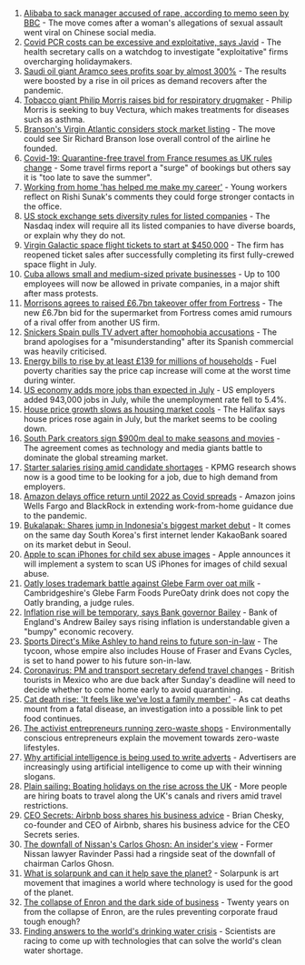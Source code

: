 1. [Alibaba to sack manager accused of rape, according to memo seen by BBC](https://www.bbc.co.uk/news/business-58141606) - The move comes after a woman's allegations of sexual assault went viral on Chinese social media.
2. [Covid PCR costs can be excessive and exploitative, says Javid](https://www.bbc.co.uk/news/business-58137461) - The health secretary calls on a watchdog to investigate "exploitative" firms overcharging holidaymakers.
3. [Saudi oil giant Aramco sees profits soar by almost 300%](https://www.bbc.co.uk/news/business-58141607) - The results were boosted by a rise in oil prices as demand recovers after the pandemic.
4. [Tobacco giant Philip Morris raises bid for respiratory drugmaker](https://www.bbc.co.uk/news/business-58140752) - Philip Morris is seeking to buy Vectura, which makes treatments for diseases such as asthma.
5. [Branson's Virgin Atlantic considers stock market listing](https://www.bbc.co.uk/news/business-58119588) - The move could see Sir Richard Branson lose overall control of the airline he founded.
6. [Covid-19: Quarantine-free travel from France resumes as UK rules change](https://www.bbc.co.uk/news/uk-58130944) - Some travel firms report a "surge" of bookings but others say it is "too late to save the summer".
7. [Working from home 'has helped me make my career'](https://www.bbc.co.uk/news/business-58091059) - Young workers reflect on Rishi Sunak's comments they could forge stronger contacts in the office.
8. [US stock exchange sets diversity rules for listed companies](https://www.bbc.co.uk/news/business-58123730) - The Nasdaq index will require all its listed companies to have diverse boards, or explain why they do not.
9. [Virgin Galactic space flight tickets to start at $450,000](https://www.bbc.co.uk/news/business-58120009) - The firm has reopened ticket sales after successfully completing its first fully-crewed space flight in July.
10. [Cuba allows small and medium-sized private businesses](https://www.bbc.co.uk/news/world-latin-america-58132000) - Up to 100 employees will now be allowed in private companies, in a major shift after mass protests.
11. [Morrisons agrees to raised £6.7bn takeover offer from Fortress](https://www.bbc.co.uk/news/business-58112224) - The new £6.7bn bid for the supermarket from Fortress comes amid rumours of a rival offer from another US firm.
12. [Snickers Spain pulls TV advert after homophobia accusations](https://www.bbc.co.uk/news/world-europe-58120598) - The brand apologises for a "misunderstanding" after its Spanish commercial was heavily criticised.
13. [Energy bills to rise by at least £139 for millions of households](https://www.bbc.co.uk/news/business-58106105) - Fuel poverty charities say the price cap increase will come at the worst time during winter.
14. [US economy adds more jobs than expected in July](https://www.bbc.co.uk/news/business-58118016) - US employers added 943,000 jobs in July, while the unemployment rate fell to 5.4%.
15. [House price growth slows as housing market cools](https://www.bbc.co.uk/news/business-58112221) - The Halifax says house prices rose again in July, but the market seems to be cooling down.
16. [South Park creators sign $900m deal to make seasons and movies](https://www.bbc.co.uk/news/business-58109993) - The agreement comes as technology and media giants battle to dominate the global streaming market.
17. [Starter salaries rising amid candidate shortages](https://www.bbc.co.uk/news/business-58104399) - KPMG research shows now is a good time to be looking for a job, due to high demand from employers.
18. [Amazon delays office return until 2022 as Covid spreads](https://www.bbc.co.uk/news/business-58108457) - Amazon joins Wells Fargo and BlackRock in extending work-from-home guidance due to the pandemic.
19. [Bukalapak: Shares jump in Indonesia's biggest market debut](https://www.bbc.co.uk/news/business-58109992) - It comes on the same day South Korea's first internet lender KakaoBank soared on its market debut in Seoul.
20. [Apple to scan iPhones for child sex abuse images](https://www.bbc.co.uk/news/technology-58109748) - Apple announces it will implement a system to scan US iPhones for images of child sexual abuse.
21. [Oatly loses trademark battle against Glebe Farm over oat milk](https://www.bbc.co.uk/news/uk-england-cambridgeshire-58102252) - Cambridgeshire's Glebe Farm Foods PureOaty drink does not copy the Oatly branding, a judge rules.
22. [Inflation rise will be temporary, says Bank governor Bailey](https://www.bbc.co.uk/news/business-58098118) - Bank of England's Andrew Bailey says rising inflation is understandable given a "bumpy" economic recovery.
23. [Sports Direct's Mike Ashley to hand reins to future son-in-law](https://www.bbc.co.uk/news/business-58097496) - The tycoon, whose empire also includes House of Fraser and Evans Cycles, is set to hand power to his future son-in-law.
24. [Coronavirus: PM and transport secretary defend travel changes](https://www.bbc.co.uk/news/uk-58100523) - British tourists in Mexico who are due back after Sunday's deadline will need to decide whether to come home early to avoid quarantining.
25. [Cat death rise: 'It feels like we've lost a family member'](https://www.bbc.co.uk/news/business-58090354) - As cat deaths mount from a fatal disease, an investigation into a possible link to pet food continues.
26. [The activist entrepreneurs running zero-waste shops](https://www.bbc.co.uk/news/business-57920754) - Environmentally conscious entrepreneurs explain the movement towards zero-waste lifestyles.
27. [Why artificial intelligence is being used to write adverts](https://www.bbc.co.uk/news/business-57781557) - Advertisers are increasingly using artificial intelligence to come up with their winning slogans.
28. [Plain sailing: Boating holidays on the rise across the UK](https://www.bbc.co.uk/news/business-58069855) - More people are hiring boats to travel along the UK's canals and rivers amid travel restrictions.
29. [CEO Secrets: Airbnb boss shares his business advice](https://www.bbc.co.uk/news/business-58025562) - Brian Chesky, co-founder and CEO of Airbnb, shares his business advice for the CEO Secrets series.
30. [The downfall of Nissan's Carlos Ghosn: An insider's view](https://www.bbc.co.uk/news/business-58070929) - Former Nissan lawyer Ravinder Passi had a ringside seat of the downfall of chairman Carlos Ghosn.
31. [What is solarpunk and can it help save the planet?](https://www.bbc.co.uk/news/business-57761297) - Solarpunk is art movement that imagines a world where technology is used for the good of the planet.
32. [The collapse of Enron and the dark side of business](https://www.bbc.co.uk/news/business-58026162) - Twenty years on from the collapse of Enron, are the rules preventing corporate fraud tough enough?
33. [Finding answers to the world's drinking water crisis](https://www.bbc.co.uk/news/business-57847654) - Scientists are racing to come up with technologies that can solve the world's clean water shortage.
